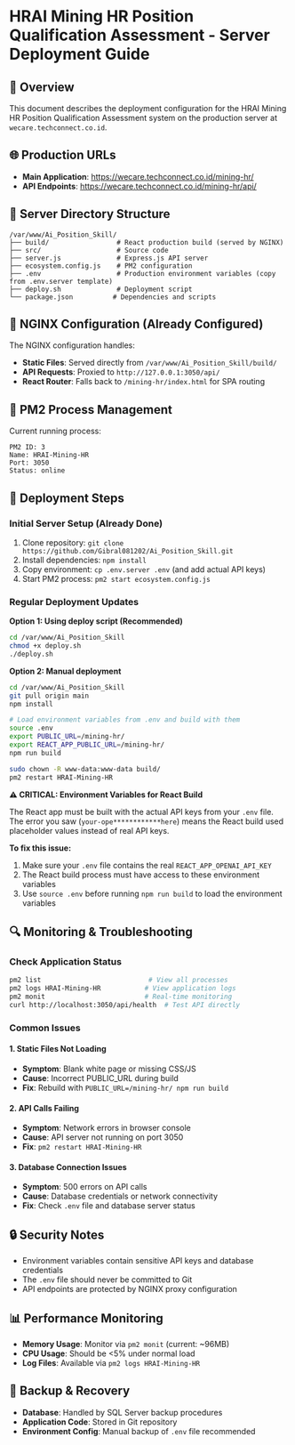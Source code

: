 # HRAI Mining HR Position Qualification Assessment - Server Deployment Guide

## 🎯 Overview
This document describes the deployment configuration for the HRAI Mining HR Position Qualification Assessment system on the production server at `wecare.techconnect.co.id`.

## 🌐 Production URLs
- **Main Application**: https://wecare.techconnect.co.id/mining-hr/
- **API Endpoints**: https://wecare.techconnect.co.id/mining-hr/api/

## 📂 Server Directory Structure
```
/var/www/Ai_Position_Skill/
├── build/                 # React production build (served by NGINX)
├── src/                   # Source code
├── server.js              # Express.js API server
├── ecosystem.config.js    # PM2 configuration
├── .env                   # Production environment variables (copy from .env.server template)
├── deploy.sh              # Deployment script
└── package.json          # Dependencies and scripts
```

## 🔧 NGINX Configuration (Already Configured)
The NGINX configuration handles:
- **Static Files**: Served directly from `/var/www/Ai_Position_Skill/build/`
- **API Requests**: Proxied to `http://127.0.0.1:3050/api/`
- **React Router**: Falls back to `/mining-hr/index.html` for SPA routing

## 🚀 PM2 Process Management
Current running process:
```
PM2 ID: 3
Name: HRAI-Mining-HR  
Port: 3050
Status: online
```

## 📝 Deployment Steps

### Initial Server Setup (Already Done)
1. Clone repository: `git clone https://github.com/Gibral081202/Ai_Position_Skill.git`
2. Install dependencies: `npm install`
3. Copy environment: `cp .env.server .env` (and add actual API keys)
4. Start PM2 process: `pm2 start ecosystem.config.js`

### Regular Deployment Updates

**Option 1: Using deploy script (Recommended)**
```bash
cd /var/www/Ai_Position_Skill
chmod +x deploy.sh
./deploy.sh
```

**Option 2: Manual deployment**
```bash
cd /var/www/Ai_Position_Skill
git pull origin main
npm install

# Load environment variables from .env and build with them
source .env
export PUBLIC_URL=/mining-hr/
export REACT_APP_PUBLIC_URL=/mining-hr/
npm run build

sudo chown -R www-data:www-data build/
pm2 restart HRAI-Mining-HR
```

**⚠️ CRITICAL: Environment Variables for React Build**

The React app must be built with the actual API keys from your `.env` file. The error you saw (`your-ope************here`) means the React build used placeholder values instead of real API keys.

**To fix this issue:**
1. Make sure your `.env` file contains the real `REACT_APP_OPENAI_API_KEY`
2. The React build process must have access to these environment variables
3. Use `source .env` before running `npm run build` to load the environment variables

## 🔍 Monitoring & Troubleshooting

### Check Application Status
```bash
pm2 list                           # View all processes
pm2 logs HRAI-Mining-HR           # View application logs  
pm2 monit                         # Real-time monitoring
curl http://localhost:3050/api/health  # Test API directly
```

### Common Issues

#### 1. Static Files Not Loading
- **Symptom**: Blank white page or missing CSS/JS
- **Cause**: Incorrect PUBLIC_URL during build
- **Fix**: Rebuild with `PUBLIC_URL=/mining-hr/ npm run build`

#### 2. API Calls Failing  
- **Symptom**: Network errors in browser console
- **Cause**: API server not running on port 3050
- **Fix**: `pm2 restart HRAI-Mining-HR`

#### 3. Database Connection Issues
- **Symptom**: 500 errors on API calls
- **Cause**: Database credentials or network connectivity
- **Fix**: Check `.env` file and database server status

## 🔒 Security Notes
- Environment variables contain sensitive API keys and database credentials
- The `.env` file should never be committed to Git
- API endpoints are protected by NGINX proxy configuration

## 📊 Performance Monitoring
- **Memory Usage**: Monitor via `pm2 monit` (current: ~96MB)  
- **CPU Usage**: Should be <5% under normal load
- **Log Files**: Available via `pm2 logs HRAI-Mining-HR`

## 🔄 Backup & Recovery
- **Database**: Handled by SQL Server backup procedures
- **Application Code**: Stored in Git repository  
- **Environment Config**: Manual backup of `.env` file recommended